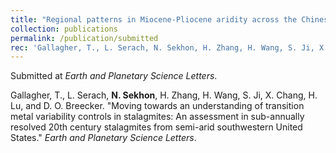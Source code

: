 ```yaml
---
title: "Regional patterns in Miocene-Pliocene aridity across the Chinese Loess Plateau revealed by high resolution records of paleosol carbonate and occluded organic matter"
collection: publications
permalink: /publication/submitted
rec: 'Gallagher, T., L. Serach, N. Sekhon, H. Zhang, H. Wang, S. Ji, X. Chang, H. Lu, and D. O. Breecker. &quot;Regional patterns in Miocene-Pliocene aridity across the Chinese Loess Plateau revealed by high resolution records of paleosol carbonate and occluded organic matter.&quot; <i>Earth and Planetary Science Letters</i>.'
---
```


Submitted at <i>Earth and Planetary Science Letters</i>.

Gallagher, T., L. Serach, **N. Sekhon**, H. Zhang, H. Wang, S. Ji, X. Chang, H. Lu, and D. O. Breecker. &quot;Moving towards an understanding of transition metal variability controls in stalagmites: An assessment in sub-annually resolved 20th century stalagmites from semi-arid southwestern United States.&quot; <i>Earth and Planetary Science Letters</i>.
